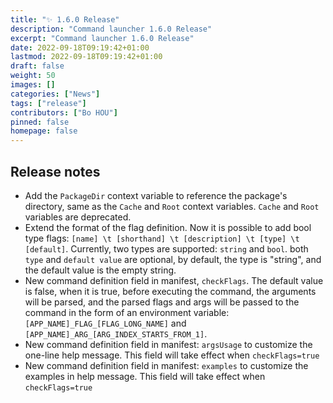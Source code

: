 ```yaml
---
title: "✨ 1.6.0 Release"
description: "Command launcher 1.6.0 Release"
excerpt: "Command launcher 1.6.0 Release"
date: 2022-09-18T09:19:42+01:00
lastmod: 2022-09-18T09:19:42+01:00
draft: false
weight: 50
images: []
categories: ["News"]
tags: ["release"]
contributors: ["Bo HOU"]
pinned: false
homepage: false
---
```


## Release notes

- Add the `PackageDir` context variable to reference the package's directory, same as the `Cache` and `Root` context variables. `Cache` and `Root` variables are deprecated.
- Extend the format of the flag definition. Now it is possible to add bool type flags: `[name] \t [shorthand] \t [description] \t [type] \t [default]`. Currently, two types are supported: `string` and `bool`. both `type` and `default value` are optional, by default, the type is "string", and the default value is the empty string.
- New command definition field in manifest, `checkFlags`. The default value is false, when it is true, before executing the command, the arguments will be parsed, and the parsed flags and args will be passed to the command in the form of an environment variable: `[APP_NAME]_FLAG_[FLAG_LONG_NAME]` and `[APP_NAME]_ARG_[ARG_INDEX_STARTS_FROM_1]`.
- New command definition field in manifest: `argsUsage` to customize the one-line help message. This field will take effect when `checkFlags=true`
- New command definition field in manifest: `examples` to customize the examples in help message. This field will take effect when `checkFlags=true`
